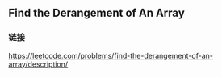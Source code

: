 ## Find the Derangement of An Array  
### 链接  
https://leetcode.com/problems/find-the-derangement-of-an-array/description/